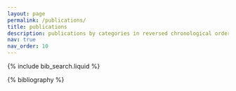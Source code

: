```yaml
---
layout: page
permalink: /publications/
title: publications
description: publications by categories in reversed chronological order. generated by jekyll-scholar.
nav: true
nav_order: 10
---
```


<!-- _pages/publications.md -->

<!-- Bibsearch Feature -->

{% include bib_search.liquid %}

<div class="publications">

{% bibliography %}

</div>
